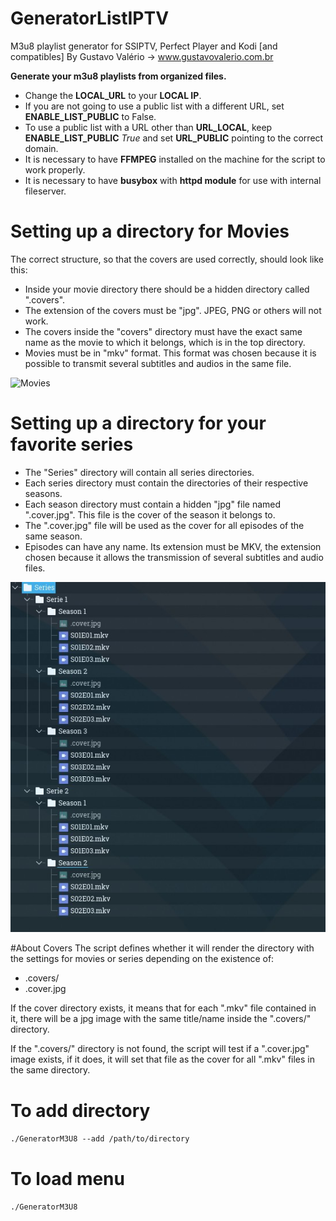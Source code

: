 # GeneratorListIPTV
M3u8 playlist generator for SSIPTV, Perfect Player and Kodi [and compatibles] 
By Gustavo Valério -> www.gustavovalerio.com.br


**Generate your m3u8 playlists from organized files.**


* Change the **LOCAL_URL** to your **LOCAL IP**.
* If you are not going to use a public list with a different URL, set **ENABLE_LIST_PUBLIC** to False.
* To use a public list with a URL other than **URL_LOCAL**, keep **ENABLE_LIST_PUBLIC** *True* and set **URL_PUBLIC** pointing to the correct domain.
* It is necessary to have **FFMPEG** installed on the machine for the script to work properly.
* It is necessary to have **busybox** with **httpd module** for use with internal fileserver.



# Setting up a directory for Movies


The correct structure, so that the covers are used correctly, should look like this:

  * Inside your movie directory there should be a hidden directory called ".covers". 
  * The extension of the covers must be "jpg". JPEG, PNG or others will not work.  
  * The covers inside the "covers" directory must have the exact same name as the movie to which it belongs, which is in the top directory.  
  * Movies must be in "mkv" format. This format was chosen because it is possible to transmit several subtitles and audios in the same file.

![Movies](https://user-images.githubusercontent.com/9014758/136222345-1b4558c4-1790-40f1-b95c-30822d33ddd3.png)
 
# Setting up a directory for your favorite series
* The "Series" directory will contain all series directories.
* Each series directory must contain the directories of their respective seasons.
* Each season directory must contain a hidden "jpg" file named ".cover.jpg". This file is the cover of the season it belongs to.
* The ".cover.jpg" file will be used as the cover for all episodes of the same season.
* Episodes can have any name. Its extension must be MKV, the extension chosen because it allows the transmission of several subtitles and audio files.

![Series](https://github.com/valeriogustavo/valeriogustavo.github.io/blob/main/images/Series.jpg)

#About Covers
The script defines whether it will render the directory with the settings for movies or series depending on the existence of:
* .covers/
* .cover.jpg

If the cover directory exists, it means that for each ".mkv" file contained in it, there will be a jpg image with the same title/name inside the ".covers/" directory.

If the ".covers/" directory is not found, the script will test if a ".cover.jpg" image exists, if it does, it will set that file as the cover for all ".mkv" files in the same directory.

# To add directory
`./GeneratorM3U8 --add /path/to/directory`

# To load menu
`./GeneratorM3U8`
